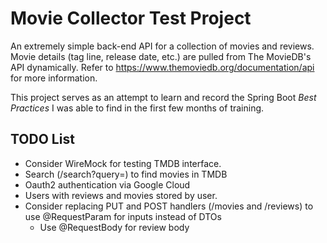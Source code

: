# Movie Collector Test Project

An extremely simple back-end API for a collection of movies and reviews.
Movie details (tag line, release date, etc.) are pulled from The MovieDB's API dynamically.
Refer to https://www.themoviedb.org/documentation/api for more information.

This project serves as an attempt to learn and record the Spring Boot _Best Practices_ I was able to find in the first few months of training.

## TODO List
- Consider WireMock for testing TMDB interface.
- Search (/search?query=) to find movies in TMDB
- Oauth2 authentication via Google Cloud
- Users with reviews and movies stored by user.
- Consider replacing PUT and POST handlers (/movies and /reviews) to use @RequestParam for inputs instead of DTOs
  - Use @RequestBody for review body
